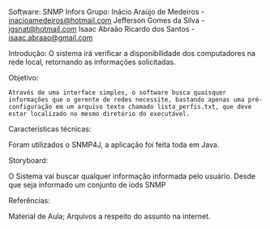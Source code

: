 Software: SNMP Infors
Grupo:  Inácio Araújo de Medeiros - inacioamedeiros@hotmail.com
	  Jefferson Gomes da Silva - jgsnat@hotmail.com	
  Isaac Abraão Ricardo dos Santos - isaac.abraao@gmail.com


Introdução:
	O sistema irá verificar a disponibilidade dos computadores na rede local, retornando as informações solicitadas.

Objetivo:
		
	Através de uma interface simples, o software busca quaisquer informações que o gerente de redes necessite, bastando apenas uma pré-configuração em um arquivo texto chamado lista_perfis.txt, que deve estar localizado no mesmo diretório do executável.

Características técnicas:

	
Foram utilizados o SNMP4J, a aplicação foi feita toda em Java.

Storyboard:

	
O Sistema vai buscar qualquer informação informada pelo usuário. Desde que seja informado um conjunto de iods SNMP

Referências:

	
Material de Aula;
Arquivos a respeito do assunto na internet.
